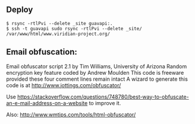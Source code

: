## Deploy

```
$ rsync -rtlPvi --delete _site guavapi:.
$ ssh -t guavapi sudo rsync -rtlPvi --delete _site/ /var/www/html/www.viridian-project.org/
```

## Email obfuscation:

Email obfuscator script 2.1 by Tim Williams, University of Arizona
Random encryption key feature coded by Andrew Moulden
This code is freeware provided these four comment lines remain intact
A wizard to generate this code is at http://www.jottings.com/obfuscator/

Use https://stackoverflow.com/questions/748780/best-way-to-obfuscate-an-e-mail-address-on-a-website
to improve it.

Also: http://www.wmtips.com/tools/html-obfuscator/
